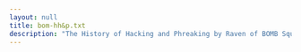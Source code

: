 ```yaml
---
layout: null
title: bom-hh&p.txt
description: "The History of Hacking and Phreaking by Raven of BOMB Squad"
---
```

